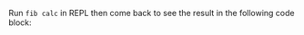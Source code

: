 Run `fib calc` in REPL then come back to see the result in the following code block:

[fib]::
```
```

[fib]:: (
    calc
        | fib | fib := @{}.
        fib push: 0.
        fib push: 1.
        ${2 to: 20} forEach: [ :i |
            fib push: ${fib at: i - 2} + ${fib at: i - 1}
        ].
        fib forEach: [ :num | 
            this append: num; append: '\n'.
        ].
)
